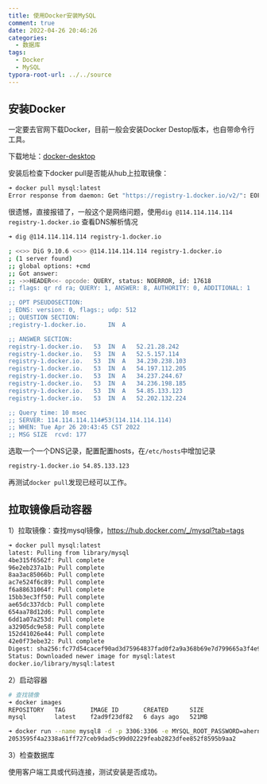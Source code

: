 ```yaml
---
title: 使用Docker安装MySQL
comment: true
date: 2022-04-26 20:46:26
categories:
  - 数据库
tags:
  - Docker
  - MySQL
typora-root-url: ../../source
---
```


## 安装Docker

一定要去官网下载Docker，目前一般会安装Docker Destop版本，也自带命令行工具。

下载地址：[docker-desktop](https://www.docker.com/products/docker-desktop/)

安装后检查下docker pull是否能从hub上拉取镜像：

```bash
➜ docker pull mysql:latest
Error response from daemon: Get "https://registry-1.docker.io/v2/": EOF
```

很遗憾，直接报错了，一般这个是网络问题，使用```dig @114.114.114.114 registry-1.docker.io``` 查看DNS解析情况

```bash
➜ dig @114.114.114.114 registry-1.docker.io

; <<>> DiG 9.10.6 <<>> @114.114.114.114 registry-1.docker.io
; (1 server found)
;; global options: +cmd
;; Got answer:
;; ->>HEADER<<- opcode: QUERY, status: NOERROR, id: 17618
;; flags: qr rd ra; QUERY: 1, ANSWER: 8, AUTHORITY: 0, ADDITIONAL: 1

;; OPT PSEUDOSECTION:
; EDNS: version: 0, flags:; udp: 512
;; QUESTION SECTION:
;registry-1.docker.io.		IN	A

;; ANSWER SECTION:
registry-1.docker.io.	53	IN	A	52.21.28.242
registry-1.docker.io.	53	IN	A	52.5.157.114
registry-1.docker.io.	53	IN	A	34.230.238.103
registry-1.docker.io.	53	IN	A	54.197.112.205
registry-1.docker.io.	53	IN	A	34.237.244.67
registry-1.docker.io.	53	IN	A	34.236.198.185
registry-1.docker.io.	53	IN	A	54.85.133.123
registry-1.docker.io.	53	IN	A	52.202.132.224

;; Query time: 10 msec
;; SERVER: 114.114.114.114#53(114.114.114.114)
;; WHEN: Tue Apr 26 20:43:45 CST 2022
;; MSG SIZE  rcvd: 177
```

选取一个一个DNS记录，配置配置hosts，在```/etc/hosts```中增加记录

```bash
registry-1.docker.io 54.85.133.123
```

再测试```docker pull```发现已经可以工作。

## 拉取镜像启动容器

1）拉取镜像：查找mysql镜像，https://hub.docker.com/_/mysql?tab=tags

```bash
➜ docker pull mysql:latest                 
latest: Pulling from library/mysql
4be315f6562f: Pull complete 
96e2eb237a1b: Pull complete 
8aa3ac85066b: Pull complete 
ac7e524f6c89: Pull complete 
f6a88631064f: Pull complete 
15bb3ec3ff50: Pull complete 
ae65dc337dcb: Pull complete 
654aa78d12d6: Pull complete 
6dd1a07a253d: Pull complete 
a32905dc9e58: Pull complete 
152d41026e44: Pull complete 
42e0f73ebe32: Pull complete 
Digest: sha256:fc77d54cacef90ad3d75964837fad0f2a9a368b69e7d799665a3f4e90e600c2d
Status: Downloaded newer image for mysql:latest
docker.io/library/mysql:latest
```

2）启动容器

```bash
# 查找镜像
➜ docker images
REPOSITORY   TAG       IMAGE ID       CREATED      SIZE
mysql        latest    f2ad9f23df82   6 days ago   521MB

➜ docker run --name mysql8 -d -p 3306:3306 -e MYSQL_ROOT_PASSWORD=ahern88 -v /data/mysql:/var/lib/mysql mysql:latest
2053595f4a2338a61ff727ceb9dad5c99d02229feab2823dfee852f8595b9aa2
```

3）检查数据库

使用客户端工具或代码连接，测试安装是否成功。
